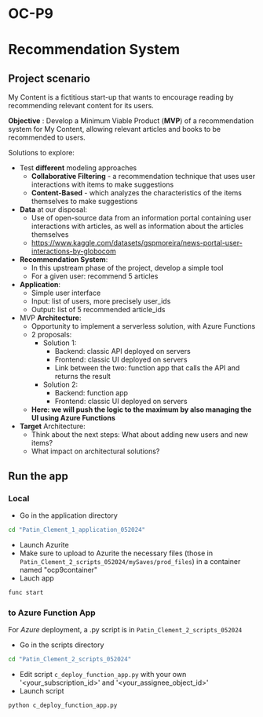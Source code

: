 # OC-P9
# Recommendation System

## Project scenario

My Content is a fictitious start-up that wants to encourage reading by recommending relevant content for its users.

**Objective** : Develop a Minimum Viable Product (**MVP**) of a recommendation system for My Content, allowing relevant articles and books to be recommended to users.

Solutions to explore:
- Test **different** modeling approaches
    - **Collaborative Filtering** - a recommendation technique that uses user interactions with items to make suggestions
    - **Content-Based** - which analyzes the characteristics of the items themselves to make suggestions
- **Data** at our disposal:
    - Use of open-source data from an information portal containing user interactions with articles, as well as information about the articles themselves
    - https://www.kaggle.com/datasets/gspmoreira/news-portal-user-interactions-by-globocom
- **Recommendation System**:
    - In this upstream phase of the project, develop a simple tool
    - For a given user: recommend 5 articles
- **Application**:
    - Simple user interface
    - Input: list of users, more precisely user_ids
    - Output: list of 5 recommended article_ids
- MVP **Architecture**:
    - Opportunity to implement a serverless solution, with Azure Functions
    - 2 proposals:
        - Solution 1:
            - Backend: classic API deployed on servers
            - Frontend: classic UI deployed on servers
            - Link between the two: function app that calls the API and returns the result
        - Solution 2:
            - Backend: function app
            - Frontend: classic UI deployed on servers
    - **Here: we will push the logic to the maximum by also managing the UI using Azure Functions**
- **Target** Architecture:
    - Think about the next steps: What about adding new users and new items?
    - What impact on architectural solutions?


## Run the app

### Local

- Go in the application directory
```bash
cd "Patin_Clement_1_application_052024"
```
- Launch Azurite
- Make sure to upload to Azurite the necessary files (those in `Patin_Clement_2_scripts_052024/mySaves/prod_files`) in a container named "ocp9container"
- Lauch app
```bash
func start
```

### to Azure Function App
For *Azure* deployment, a .py script is in  `Patin_Clement_2_scripts_052024`
- Go in the scripts directory 
```bash
cd "Patin_Clement_2_scripts_052024"
```
- Edit script `c_deploy_function_app.py` with your own '<your_subscription_id>' and '<your_assignee_object_id>'
- Launch script
```bash
python c_deploy_function_app.py
```